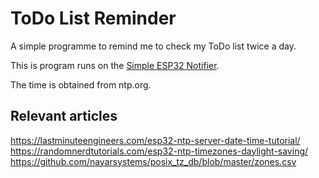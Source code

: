 # ToDo List Reminder

A simple programme to remind me to check my ToDo list twice a day.

This is program runs on the
[Simple ESP32 Notifier](https://github.com/HBoyd255/simple-esp32-notifier).

The time is obtained from ntp.org.



## Relevant articles

https://lastminuteengineers.com/esp32-ntp-server-date-time-tutorial/
https://randomnerdtutorials.com/esp32-ntp-timezones-daylight-saving/
https://github.com/nayarsystems/posix_tz_db/blob/master/zones.csv
